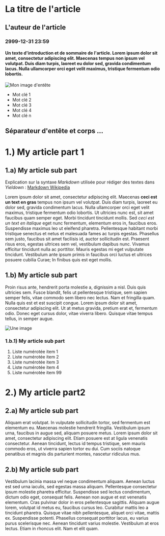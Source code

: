 # La titre de l'article

## L'auteur de l'article

### 2999-12-31 23:59

#### Un texte d'introduction et de sommaire de l'article. Lorem ipsum dolor sit amet, consectetur adipiscing elit. Maecenas tempus non ipsum vel volutpat. Duis diam turpis, laoreet eu dolor sed, gravida condimentum lacus. Nulla ullamcorper orci eget velit maximus, tristique fermentum odio lobortis.

![Mon image d'entête](data/aside/enteteImage.jpg "Ceci est le descriptif de l'image d'entête")

* Mot clé 1
* Mot clé 2
* Mot clé 3
* Mot clé 4
* Mot clé n




Séparateur d'entête et corps ...
-----

# 1.) My article part 1

## 1.a) My article sub part

Explication sur la syntaxe *Markdown* utilisée pour rédiger des textes dans _Yieldown_ : [Markdown Wikipedia](https://fr.wikipedia.org/wiki/Markdown "Aide sur Wikipédia")

Lorem ipsum dolor sit amet, consectetur adipiscing elit. Maecenas **ceci est un text en gras** tempus non ipsum vel volutpat. Duis diam turpis, laoreet eu dolor sed, gravida condimentum lacus. Nulla ullamcorper orci eget velit maximus, tristique fermentum odio lobortis. Ut ultricies nunc est, sit amet faucibus quam semper eget. Morbi tincidunt tincidunt mollis. Sed _ceci est un text en italique_ eget nunc fermentum, elementum eros in, faucibus eros. Suspendisse maximus leo ut eleifend pharetra. Pellentesque habitant morbi tristique senectus et netus et malesuada fames ac turpis egestas. Phasellus sem justo, faucibus sit amet facilisis id, auctor sollicitudin est. Praesent risus eros, egestas ultrices sem vel, vestibulum dapibus nunc. Vivamus efficitur tincidunt nulla ac porttitor. Mauris egestas mi eget vulputate tincidunt. Vestibulum ante ipsum primis in faucibus orci luctus et ultrices posuere cubilia Curae; In finibus quis est eget mollis.

## 1.b) My article sub part

Proin risus ante, hendrerit porta molestie a, dignissim a nisl. Duis quis ultricies sem. Fusce blandit, felis ut pellentesque tristique, sem sapien semper felis, vitae commodo sem libero nec lectus. Nam et fringilla quam. Nulla quis est et est suscipit congue. Lorem ipsum dolor sit amet, consectetur adipiscing elit. Ut at metus gravida, pretium erat et, fermentum odio. Donec eget cursus dolor, vitae viverra libero. Quisque vitae tempus tellus, in semper augue.

![Une image](data/aside/image.jpg "Ceci est le descriptif de l'image")

### 1.b.1) My article sub part

1. Liste numérotée item 1
2. Liste numérotée item 2
3. Liste numérotée item 3
4. Liste numérotée item 4
99. Liste numérotée item 99

# 2.) My article part2

## 2.a) My article sub part

Aliquam erat volutpat. In vulputate sollicitudin tortor, sed fermentum est elementum eu. Maecenas molestie hendrerit fringilla. Vestibulum ipsum urna, faucibus in augue sed, aliquam posuere metus. Lorem ipsum dolor sit amet, consectetur adipiscing elit. Etiam posuere est at ligula venenatis consectetur. Aenean tincidunt, lectus id tempus tristique, sem mauris commodo eros, ut viverra sapien tortor eu dui. Cum sociis natoque penatibus et magnis dis parturient montes, nascetur ridiculus mus.

## 2.b) My article sub part
Vestibulum lacinia massa vel neque condimentum aliquam. Aenean luctus est sed urna iaculis, sed egestas massa aliquam. Pellentesque consectetur ipsum molestie pharetra efficitur. Suspendisse sed lectus condimentum, dictum odio eget, consequat felis. Aenean non augue et est venenatis elementum. Cras pulvinar dolor in eros pellentesque sagittis. Aliquam augue lorem, volutpat id metus eu, faucibus cursus leo. Curabitur mattis leo a tincidunt pharetra. Quisque vitae nibh pellentesque, aliquet orci vitae, mattis ex. Suspendisse potenti. Phasellus consequat porttitor lacus, eu varius purus scelerisque nec. Aenean tincidunt varius molestie. Vestibulum at eros lectus. Etiam in rhoncus elit. Nam et elit quam.
